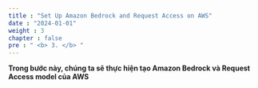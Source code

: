 ```yaml
---
title : "Set Up Amazon Bedrock and Request Access on AWS"
date : "2024-01-01" 
weight : 3 
chapter : false
pre : " <b> 3. </b> "
---
```





**Trong bước này, chúng ta sẽ thực hiện tạo Amazon Bedrock và Request Access model của AWS**





